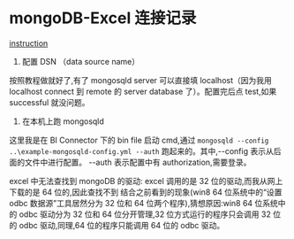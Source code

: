 # mongoDB-Excel 连接记录

[instruction](https://docs.mongodb.com/bi-connector/current/connect/excel/)

1. 配置 DSN （data source name）

按照教程做就好了,有了 mongosqld server 可以直接填 localhost（因为我用 localhost connect 到 remote 的 server database 了）。配置完后点 test,如果 successful 就没问题。

1. 在本机上跑 mongosqld

这里我是在 BI Connector 下的 bin file 启动 cmd,通过
`mongosqld --config ..\example-mongosqld-config.yml --auth`
跑起来的。其中,--config 表示从后面的文件中进行配置。 --auth 表示配置中有 authorization,需要登录。

excel 中无法查找到 mongoDB 的驱动:
excel 调用的是 32 位的驱动,而我从网上下载的是 64 位的,因此查找不到
结合之前看到的现象(win8 64 位系统中的“设置 odbc 数据源”工具居然分为 32 位和 64 位两个程序),猜想原因:win8 64 位系统中的 odbc 驱动分为 32 位和 64 位分开管理,32 位方式运行的程序只会调用 32 位的 odbc 驱动,同理,64 位的程序只能调用 64 位的 odbc 驱动。
